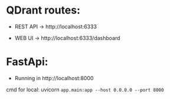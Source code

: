 
# QDrant routes:
- REST API → http://localhost:6333

- WEB UI → http://localhost:6333/dashboard

# FastApi:
- Running in http://localhost:8000

cmd for local: uvicorn `app.main:app --host 0.0.0.0 --port 8000`